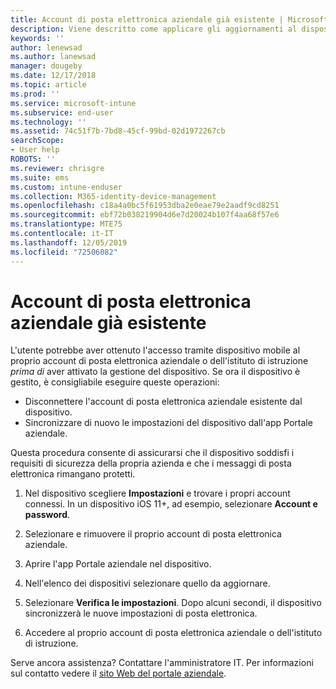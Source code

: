 ```yaml
---
title: Account di posta elettronica aziendale già esistente | Microsoft Docs
description: Viene descritto come applicare gli aggiornamenti al dispositivo in modo da poter accedere di nuovo alla posta elettronica aziendale o dell'istituto di istruzione.
keywords: ''
author: lenewsad
ms.author: lanewsad
manager: dougeby
ms.date: 12/17/2018
ms.topic: article
ms.prod: ''
ms.service: microsoft-intune
ms.subservice: end-user
ms.technology: ''
ms.assetid: 74c51f7b-7bd8-45cf-99bd-02d1972267cb
searchScope:
- User help
ROBOTS: ''
ms.reviewer: chrisgre
ms.suite: ems
ms.custom: intune-enduser
ms.collection: M365-identity-device-management
ms.openlocfilehash: c18a4a0bc5f61953dba2e0eae79e2aadf9cd8251
ms.sourcegitcommit: ebf72b038219904d6e7d20024b107f4aa68f57e6
ms.translationtype: MTE75
ms.contentlocale: it-IT
ms.lasthandoff: 12/05/2019
ms.locfileid: "72506082"
---
```

# <a name="an-existing-company-email-account-was-found"></a>Account di posta elettronica aziendale già esistente

L'utente potrebbe aver ottenuto l'accesso tramite dispositivo mobile al proprio account di posta elettronica aziendale o dell'istituto di istruzione *prima di* aver attivato la gestione del dispositivo. Se ora il dispositivo è gestito, è consigliabile eseguire queste operazioni:

* Disconnettere l'account di posta elettronica aziendale esistente dal dispositivo.
* Sincronizzare di nuovo le impostazioni del dispositivo dall'app Portale aziendale.  

Questa procedura consente di assicurarsi che il dispositivo soddisfi i requisiti di sicurezza della propria azienda e che i messaggi di posta elettronica rimangano protetti.

1. Nel dispositivo scegliere **Impostazioni** e trovare i propri account connessi. In un dispositivo iOS 11+, ad esempio, selezionare **Account e password**.
 
2. Selezionare e rimuovere il proprio account di posta elettronica aziendale.

3. Aprire l'app Portale aziendale nel dispositivo.  

4. Nell'elenco dei dispositivi selezionare quello da aggiornare.

5. Selezionare **Verifica le impostazioni**. Dopo alcuni secondi, il dispositivo sincronizzerà le nuove impostazioni di posta elettronica.

6. Accedere al proprio account di posta elettronica aziendale o dell'istituto di istruzione.

Serve ancora assistenza? Contattare l'amministratore IT. Per informazioni sul contatto vedere il [sito Web del portale aziendale](https://go.microsoft.com/fwlink/?linkid=2010980).
